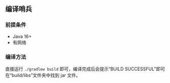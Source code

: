 ## 编译哨兵

### 前提条件
- Java 16+
- 有网络

### 编译方法
直接运行 `./gradlew build` 即可，编译完成后会提示“BUILD SUCCESSFUL”即可在“build/libs”文件夹中找到 jar 文件。
